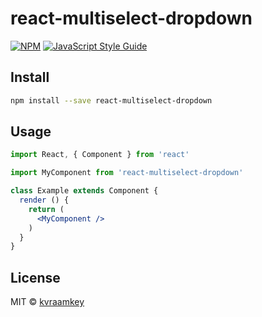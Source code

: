 # react-multiselect-dropdown

> 

[![NPM](https://img.shields.io/npm/v/react-multiselect-dropdown.svg)](https://www.npmjs.com/package/react-multiselect-dropdown) [![JavaScript Style Guide](https://img.shields.io/badge/code_style-standard-brightgreen.svg)](https://standardjs.com)

## Install

```bash
npm install --save react-multiselect-dropdown
```

## Usage

```jsx
import React, { Component } from 'react'

import MyComponent from 'react-multiselect-dropdown'

class Example extends Component {
  render () {
    return (
      <MyComponent />
    )
  }
}
```

## License

MIT © [kvraamkey](https://github.com/kvraamkey)
